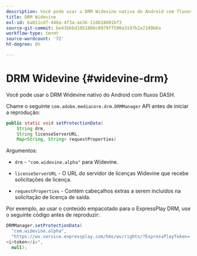 ```yaml
---
description: Você pode usar o DRM Widevine nativo do Android com fluxos DASH.
title: DRM Widevine
exl-id: 6a011cd7-446a-4f3a-ae36-110618001bf3
source-git-commit: be43bbbd1051886c8979ff590a3197b2a7249b6a
workflow-type: tm+mt
source-wordcount: '72'
ht-degree: 0%

---
```


# DRM Widevine {#widevine-drm}

Você pode usar o DRM Widevine nativo do Android com fluxos DASH.

Chame o seguinte `com.adobe.mediacore.drm.DRMManager` API antes de iniciar a reprodução:

```java
public static void setProtectionData( 
    String drm,  
    String licenseServerURL,   
    Map<String, String> requestProperties)
```

Argumentos:

* `drm` - `"com.widevine.alpha"` para Widevine.

* `licenseServerURL` - O URL do servidor de licenças Widevine que recebe solicitações de licença.
* `requestProperties` - Contém cabeçalhos extras a serem incluídos na solicitação de licença de saída.

Por exemplo, ao usar o conteúdo empacotado para o ExpressPlay DRM, use o seguinte código antes de reproduzir:

```java
DRMManager.setProtectionData( 
  "com.widevine.alpha",  
  "https://wv.service.expressplay.com/hms/wv/rights/?ExpressPlayToken= 
<i>token</i>",  
  null); 
```
